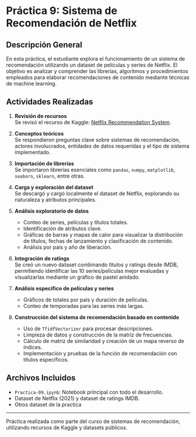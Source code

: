 # Práctica 9: Sistema de Recomendación de Netflix

## Descripción General

En esta práctica, el estudiante explora el funcionamiento de un sistema de recomendación utilizando un dataset de películas y series de Netflix. El objetivo es analizar y comprender las librerías, algoritmos y procedimientos empleados para elaborar recomendaciones de contenido mediante técnicas de machine learning.

## Actividades Realizadas

1. **Revisión de recursos**  
    Se revisó el recurso de Kaggle: [Netflix Recommendation System](https://www.kaggle.com/code/mirajshah07/netflix-recommendation-system).

2. **Conceptos teóricos**  
    Se respondieron preguntas clave sobre sistemas de recomendación, actores involucrados, entidades de datos requeridas y el tipo de sistema implementado.

3. **Importación de librerías**  
    Se importaron librerías esenciales como `pandas`, `numpy`, `matplotlib`, `seaborn`, `sklearn`, entre otras.

4. **Carga y exploración del dataset**  
    Se descargó y cargó localmente el dataset de Netflix, explorando su naturaleza y atributos principales.

5. **Análisis exploratorio de datos**  
    - Conteo de series, películas y títulos totales.
    - Identificación de atributos clave.
    - Gráficas de barras y mapas de calor para visualizar la distribución de títulos, fechas de lanzamiento y clasificación de contenido.
    - Análisis por país y año de liberación.

6. **Integración de ratings**  
    Se creó un nuevo dataset combinando títulos y ratings desde IMDB, permitiendo identificar las 10 series/películas mejor evaluadas y visualizarlas mediante un gráfico de pastel anidado.

7. **Análisis específico de películas y series**  
    - Gráficos de totales por país y duración de películas.
    - Conteo de temporadas para las series más largas.

8. **Construcción del sistema de recomendación basado en contenido**  
    - Uso de `TfidfVectorizer` para procesar descripciones.
    - Limpieza de datos y construcción de la matriz de frecuencias.
    - Cálculo de matriz de similaridad y creación de un mapa reverso de índices.
    - Implementación y pruebas de la función de recomendación con títulos específicos.

## Archivos Incluidos

- `Practica-09.ipynb`: Notebook principal con todo el desarrollo.
- Dataset de Netflix (2021) y dataset de ratings IMDB.
- Otros dataset de la practica

---
Práctica realizada como parte del curso de sistemas de recomendación, utilizando recursos de Kaggle y datasets públicos.

